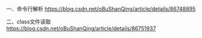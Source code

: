 一、命令行解析 https://blog.csdn.net/oBuShanQing/article/details/86748895

二、class文件读取 https://blog.csdn.net/oBuShanQing/article/details/86751937
